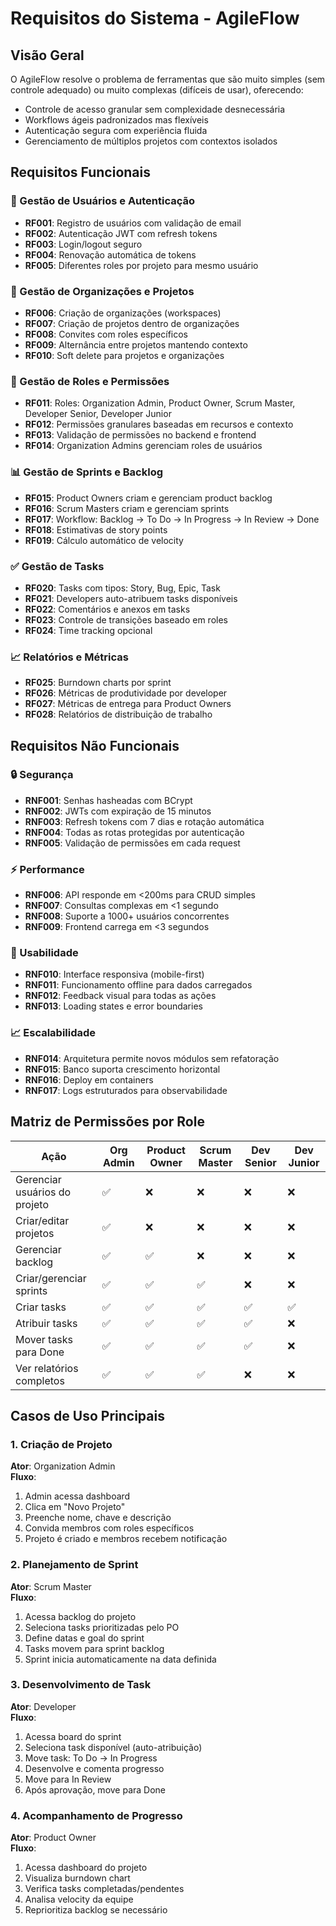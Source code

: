 # Requisitos do Sistema - AgileFlow

## Visão Geral

O AgileFlow resolve o problema de ferramentas que são muito simples (sem controle adequado) ou muito complexas (difíceis de usar), oferecendo:
- Controle de acesso granular sem complexidade desnecessária
- Workflows ágeis padronizados mas flexíveis  
- Autenticação segura com experiência fluida
- Gerenciamento de múltiplos projetos com contextos isolados

## Requisitos Funcionais

### 🔐 Gestão de Usuários e Autenticação
- **RF001**: Registro de usuários com validação de email
- **RF002**: Autenticação JWT com refresh tokens
- **RF003**: Login/logout seguro
- **RF004**: Renovação automática de tokens
- **RF005**: Diferentes roles por projeto para mesmo usuário

### 🏢 Gestão de Organizações e Projetos
- **RF006**: Criação de organizações (workspaces)
- **RF007**: Criação de projetos dentro de organizações
- **RF008**: Convites com roles específicos
- **RF009**: Alternância entre projetos mantendo contexto
- **RF010**: Soft delete para projetos e organizações

### 👥 Gestão de Roles e Permissões
- **RF011**: Roles: Organization Admin, Product Owner, Scrum Master, Developer Senior, Developer Junior
- **RF012**: Permissões granulares baseadas em recursos e contexto
- **RF013**: Validação de permissões no backend e frontend
- **RF014**: Organization Admins gerenciam roles de usuários

### 📊 Gestão de Sprints e Backlog
- **RF015**: Product Owners criam e gerenciam product backlog
- **RF016**: Scrum Masters criam e gerenciam sprints
- **RF017**: Workflow: Backlog → To Do → In Progress → In Review → Done
- **RF018**: Estimativas de story points
- **RF019**: Cálculo automático de velocity

### ✅ Gestão de Tasks
- **RF020**: Tasks com tipos: Story, Bug, Epic, Task
- **RF021**: Developers auto-atribuem tasks disponíveis
- **RF022**: Comentários e anexos em tasks
- **RF023**: Controle de transições baseado em roles
- **RF024**: Time tracking opcional

### 📈 Relatórios e Métricas
- **RF025**: Burndown charts por sprint
- **RF026**: Métricas de produtividade por developer
- **RF027**: Métricas de entrega para Product Owners
- **RF028**: Relatórios de distribuição de trabalho

## Requisitos Não Funcionais

### 🔒 Segurança
- **RNF001**: Senhas hasheadas com BCrypt
- **RNF002**: JWTs com expiração de 15 minutos
- **RNF003**: Refresh tokens com 7 dias e rotação automática
- **RNF004**: Todas as rotas protegidas por autenticação
- **RNF005**: Validação de permissões em cada request

### ⚡ Performance
- **RNF006**: API responde em <200ms para CRUD simples
- **RNF007**: Consultas complexas em <1 segundo
- **RNF008**: Suporte a 1000+ usuários concorrentes
- **RNF009**: Frontend carrega em <3 segundos

### 🎨 Usabilidade
- **RNF010**: Interface responsiva (mobile-first)
- **RNF011**: Funcionamento offline para dados carregados
- **RNF012**: Feedback visual para todas as ações
- **RNF013**: Loading states e error boundaries

### 📈 Escalabilidade
- **RNF014**: Arquitetura permite novos módulos sem refatoração
- **RNF015**: Banco suporta crescimento horizontal
- **RNF016**: Deploy em containers
- **RNF017**: Logs estruturados para observabilidade

## Matriz de Permissões por Role

| Ação | Org Admin | Product Owner | Scrum Master | Dev Senior | Dev Junior |
|------|-----------|---------------|--------------|------------|------------|
| Gerenciar usuários do projeto | ✅ | ❌ | ❌ | ❌ | ❌ |
| Criar/editar projetos | ✅ | ❌ | ❌ | ❌ | ❌ |
| Gerenciar backlog | ✅ | ✅ | ❌ | ❌ | ❌ |
| Criar/gerenciar sprints | ✅ | ✅ | ✅ | ❌ | ❌ |
| Criar tasks | ✅ | ✅ | ✅ | ✅ | ✅ |
| Atribuir tasks | ✅ | ✅ | ✅ | ✅ | ❌ |
| Mover tasks para Done | ✅ | ✅ | ✅ | ✅ | ❌ |
| Ver relatórios completos | ✅ | ✅ | ✅ | ❌ | ❌ |

## Casos de Uso Principais

### 1. Criação de Projeto
**Ator**: Organization Admin  
**Fluxo**:
1. Admin acessa dashboard
2. Clica em "Novo Projeto"
3. Preenche nome, chave e descrição
4. Convida membros com roles específicos
5. Projeto é criado e membros recebem notificação

### 2. Planejamento de Sprint
**Ator**: Scrum Master  
**Fluxo**:
1. Acessa backlog do projeto
2. Seleciona tasks prioritizadas pelo PO
3. Define datas e goal do sprint
4. Tasks movem para sprint backlog
5. Sprint inicia automaticamente na data definida

### 3. Desenvolvimento de Task
**Ator**: Developer  
**Fluxo**:
1. Acessa board do sprint
2. Seleciona task disponível (auto-atribuição)
3. Move task: To Do → In Progress
4. Desenvolve e comenta progresso
5. Move para In Review
6. Após aprovação, move para Done

### 4. Acompanhamento de Progresso
**Ator**: Product Owner  
**Fluxo**:
1. Acessa dashboard do projeto
2. Visualiza burndown chart
3. Verifica tasks completadas/pendentes
4. Analisa velocity da equipe
5. Reprioritiza backlog se necessário